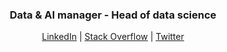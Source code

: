 <div align="center">
  <h3>Data & AI manager - Head of data science</h3>
  <p align="center">
    <a target="_blank" href="https://www.linkedin.com/in/saloualitayem/">LinkedIn</a> |
    <a target="_blank" href="https://stackoverflow.com/users/1287983/saloua">Stack Overflow</a> |
    <a target="_blank" href="https://twitter.com/saloua">Twitter</a>
  </p>
  <br />
  <p align="center">
  <!-- <img src="https://github-readme-stackoverflow.vercel.app/?userID=1287983&theme=dark" />-->
  </p>
</div>
<!--
**slitayem/slitayem** is a ✨ _special_ ✨ repository because its `README.md` (this file) appears on your GitHub profile.

Here are some ideas to get you started:

- 🔭 I’m currently working on ...
- 🌱 I’m currently learning ...
- 👯 I’m looking to collaborate on ...
- 🤔 I’m looking for help with ...
- 💬 Ask me about ...
- 📫 How to reach me: ...
- 😄 Pronouns: ...
- ⚡ Fun fact: ...
-->
